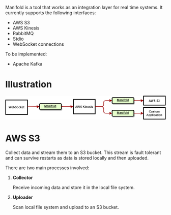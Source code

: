 Manifold is a tool that works as an integration layer for real time systems. It currently supports the following interfaces:
- AWS S3
- AWS Kinesis
- RabbitMQ
- Stdio
- WebSocket connections

To be implemented:
- Apache Kafka

# Illustration

![Manifold Illustration](/docs/manifold_illustration.png)

# AWS S3

Collect data and stream them to an S3 bucket. This stream is fault tolerant and can survive restarts as data is stored locally and then uploaded.

There are two main processes involved:

1. **Collector**
   
    Receive incoming data and store it in the local file system.

2. **Uploader**

    Scan local file system and upload to an S3 bucket.
